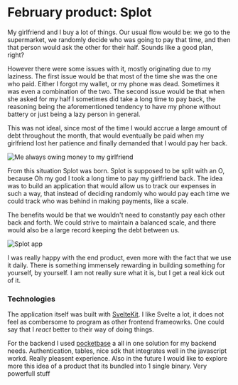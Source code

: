 # February product: Splot

My girlfriend and I buy a lot of things.
Our usual flow would be: we go to the supermarket, we randomly decide who was going to pay that time, and then that person would ask the other for their half.
Sounds like a good plan, right?

However there were some issues with it, mostly originating due to my laziness.
The first issue would be that most of the time she was the one who paid.
Either I forgot my wallet, or my phone was dead. Sometimes it was even a combination of the two.
The second issue would be that when she asked for my half I sometimes did take a long time to pay back, the reasoning being the aforementioned tendency to have my phone without battery or just being a lazy person in general.

This was not ideal, since most of the time I would accrue a large amount of debt throughout the month, that would eventually be paid when my girlfriend lost her patience and finally demanded that I would pay her back.

![Me always owing money to my girlfriend](https://media.giphy.com/media/xT8qBit7YomT80d0M8/giphy.gif)

From this situation Splot was born. Splot is supposed to be split with an O, because Oh my god I took a long time to pay my girlfriend back. 
The idea was to build an application that would allow us to track our expenses in such a way, that instead of deciding randomly who would pay each time we could track who was behind in making payments, like a scale.

The benefits would be that we wouldn't need to constantly pay each other back and forth. We could strive to maintain a balanced scale, and there would also be a large record keeping the debt between us.

![Splot app](/images/splot.png)

I was really happy with the end product, even more with the fact that we use it daily.
There is something immensely rewarding in building something for yourself, by yourself.
I am not really sure what it is, but I get a real kick out of it.

### Technologies

The application itself was built with [SvelteKit](https://kit.svelte.dev/).
I like Svelte a lot, it does not feel as combersome to program as other frontend frameowrks.
One could say that I _react_ better to their way of doing things.

For the backend I used [pocketbase](https://pocketbase.io/) a all in one solution for my backend needs.
Authentication, tables, nice sdk that integrates well in the javascript workd.
Really pleasent experience.
Also in the future I would like to explore more this idea of a product that its bundled into 1 single binary.
Very powerfull stuff
